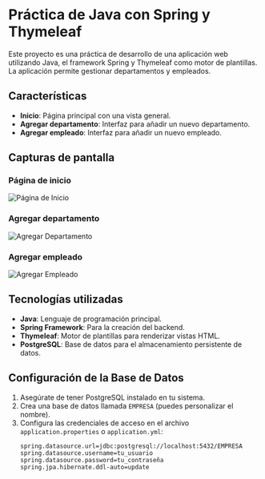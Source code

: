 # Práctica de Java con Spring y Thymeleaf

Este proyecto es una práctica de desarrollo de una aplicación web utilizando Java, el framework Spring y Thymeleaf como motor de plantillas. La aplicación permite gestionar departamentos y empleados.

## Características

- **Inicio**: Página principal con una vista general.
- **Agregar departamento**: Interfaz para añadir un nuevo departamento.
- **Agregar empleado**: Interfaz para añadir un nuevo empleado.

## Capturas de pantalla

### Página de inicio
![Página de Inicio](https://github.com/user-attachments/assets/06e0a9e2-9dc1-4f70-934d-261298378a8e)

### Agregar departamento
![Agregar Departamento](https://github.com/user-attachments/assets/195cc71c-704f-4610-9c8e-5fc7315272ce)

### Agregar empleado
![Agregar Empleado](https://github.com/user-attachments/assets/f3028411-fbf3-4dea-b48b-01741310ff3a)

## Tecnologías utilizadas

- **Java**: Lenguaje de programación principal.
- **Spring Framework**: Para la creación del backend.
- **Thymeleaf**: Motor de plantillas para renderizar vistas HTML.
- **PostgreSQL**: Base de datos para el almacenamiento persistente de datos.

## Configuración de la Base de Datos

1. Asegúrate de tener PostgreSQL instalado en tu sistema.
2. Crea una base de datos llamada `EMPRESA` (puedes personalizar el nombre).
3. Configura las credenciales de acceso en el archivo `application.properties` o `application.yml`:
   ```properties
   spring.datasource.url=jdbc:postgresql://localhost:5432/EMPRESA
   spring.datasource.username=tu_usuario
   spring.datasource.password=tu_contraseña
   spring.jpa.hibernate.ddl-auto=update
